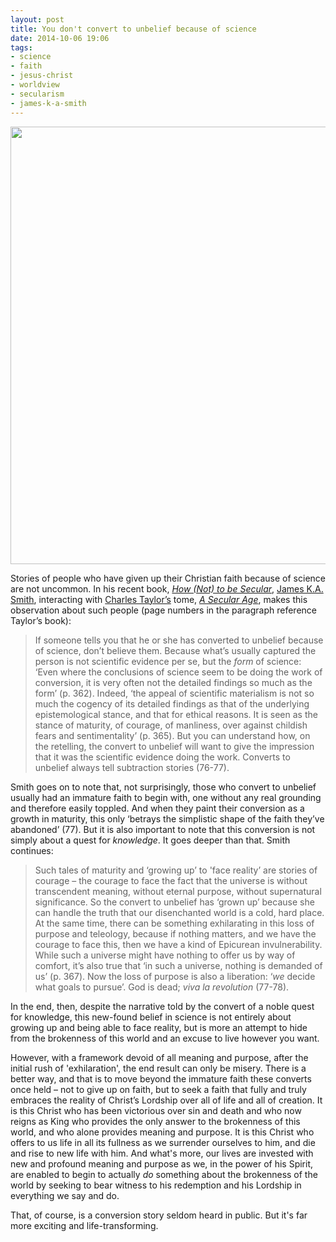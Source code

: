 ```yaml
---
layout: post
title: You don't convert to unbelief because of science
date: 2014-10-06 19:06
tags:
- science
- faith
- jesus-christ
- worldview
- secularism
- james-k-a-smith
---
```

<img src="https://dl.dropboxusercontent.com/u/3897986/Jake%20Blog%20Images/science_lab_01_EL.jpg" width="700">

Stories of people who have given up their Christian faith because of science are not uncommon. In his recent book, *[How (Not) to be Secular](http://amzn.to/1xWdxeo)*, [James K.A. Smith](http://twitter.com/james_ka_smith), interacting with [Charles Taylor’s](http://en.wikipedia.org/wiki/Charles_Taylor_%28philosopher%29) tome, *[A Secular Age](http://amzn.to/1xhsrZN)*, makes this observation about such people (page numbers in the paragraph reference Taylor’s book):

<blockquote>
If someone tells you that he or she has converted to unbelief because of science, don’t believe them. Because what’s usually captured the person is not scientific evidence per se, but the <em>form</em> of science: ‘Even where the conclusions of science seem to be doing the work of conversion, it is very often not the detailed findings so much as the form’ (p. 362). Indeed, ‘the appeal of scientific materialism is not so much the cogency of its detailed findings as that of the underlying epistemological stance, and that for ethical reasons. It is seen as the stance of maturity, of courage, of manliness, over against childish fears and sentimentality’ (p. 365). But you can understand how, on the retelling, the convert to unbelief will want to give the impression that it was the scientific evidence doing the work. Converts to unbelief always tell subtraction stories (76-77).
</blockquote>

Smith goes on to note that, not surprisingly, those who convert to unbelief usually had an immature faith to begin with, one without any real grounding and therefore easily toppled. And when they paint their conversion as a growth in maturity, this only ‘betrays the simplistic shape of the faith they’ve abandoned’ (77). But it is also important to note that this conversion is not simply about a quest for *knowledge*. It goes deeper than that. Smith continues:

<blockquote>
Such tales of maturity and ‘growing up’ to 'face reality’ are stories of courage – the courage to face the fact that the universe is without transcendent meaning, without eternal purpose, without supernatural significance. So the convert to unbelief has ‘grown up’ because she can handle the truth that our disenchanted world is a cold, hard place. At the same time, there can be something exhilarating in this loss of purpose and teleology, because if nothing matters, and we have the courage to face this, then we have a kind of Epicurean invulnerability. While such a universe might have nothing to offer us by way of comfort, it’s also true that ‘in such a universe, nothing is demanded of us’ (p. 367). Now the loss of purpose is also a liberation: ‘<em>we</em> decide what goals to pursue’. God is dead; <em>viva la revolution</em> (77-78).
</blockquote>

In the end, then, despite the narrative told by the convert of a noble quest for knowledge, this new-found belief in science is not entirely about growing up and being able to face reality, but is more an attempt to hide from the brokenness of this world and an excuse to live however you want.

However, with a framework devoid of all meaning and purpose, after the initial rush of 'exhilaration', the end result can only be misery. There is a better way, and that is to move beyond the immature faith these converts once held – not to give up on faith, but to seek a faith that fully and truly embraces the reality of Christ’s Lordship over all of life and all of creation. It is this Christ who has been victorious over sin and death and who now reigns as King who provides the only answer to the brokenness of this world, and who alone provides meaning and purpose. It is this Christ who offers to us life in all its fullness as we surrender ourselves to him, and die and rise to new life with him. And what's more, our lives are invested with new and profound meaning and purpose as we, in the power of his Spirit, are enabled to begin to actually *do* something about the brokenness of the world by seeking to bear witness to his redemption and his Lordship in everything we say and do.

That, of course, is a conversion story seldom heard in public. But it's far more exciting and life-transforming.
<img src="https://dl.dropboxusercontent.com/u/3897986/Jake%20Blog%20Images/science_lab_01_ELa.jpg" width="1">
